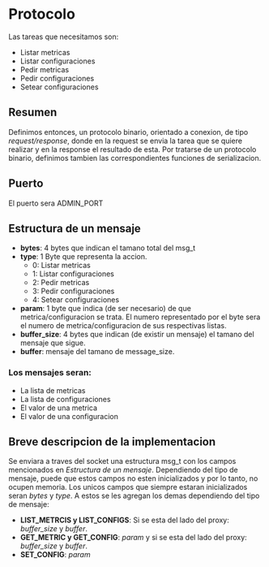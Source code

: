 # Protocolo

Las tareas que necesitamos son:
- Listar metricas
- Listar configuraciones
- Pedir metricas
- Pedir configuraciones
- Setear configuraciones

## Resumen
Definimos entonces, un protocolo binario, orientado a conexion, de tipo *request/response*, donde en la request se envia la tarea que se quiere realizar y en la response el resultado de esta.
Por tratarse de un protocolo binario, definimos tambien las correspondientes funciones de serializacion.

## Puerto
El puerto sera ADMIN_PORT

## Estructura de un mensaje
- **bytes**: 4 bytes que indican el tamano total del msg_t
- **type**: 1 Byte que representa la accion.
  - 0: Listar metricas
  - 1: Listar configuraciones
  - 2: Pedir metricas
  - 3: Pedir configuraciones
  - 4: Setear configuraciones
- **param**: 1 byte que indica (de ser necesario) de que metrica/configuracion se trata. El numero representado por el byte sera el numero de metrica/configuracion de sus respectivas listas.
- **buffer_size**: 4 bytes que indican (de existir un mensaje) el tamano del mensaje que sigue.
- **buffer**: mensaje del tamano de message_size.
### Los mensajes seran:
- La lista de metricas
- La lista de configuraciones
- El valor de una metrica
- El valor de una configuracion

## Breve descripcion de la implementacion
Se enviara a traves del socket una estructura msg_t con los campos mencionados en *Estructura de un mensaje*. Dependiendo del tipo de mensaje, puede que estos campos no esten inicializados y por lo tanto, no ocupen memoria. Los unicos campos que siempre estaran inicializados seran *bytes* y *type*. A estos se les agregan los demas dependiendo del tipo de mensaje:
- **LIST_METRCIS y LIST_CONFIGS**: Si se esta del lado del proxy: *buffer_size* y *buffer*.
- **GET_METRIC y GET_CONFIG**: *param* y si se esta del lado del proxy: *buffer_size* y *buffer*.
- **SET_CONFIG**: *param*
